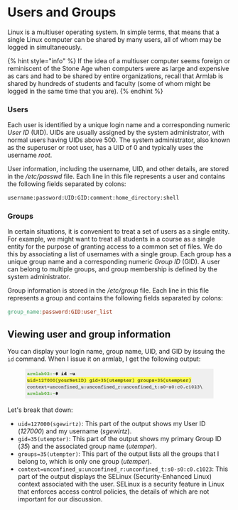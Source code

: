 # Users and Groups

Linux is a multiuser operating system. In simple terms, that means that a single Linux computer can be shared by many users, all of whom may be logged in simultaneously.&#x20;

{% hint style="info" %}
If the idea of a multiuser computer seems foreign or reminiscent of the Stone Age when computers were as large and expensive as cars and had to be shared by entire organizations, recall that Armlab is shared by hundreds of students and faculty (some of whom might be logged in the same time that you are).
{% endhint %}

### Users

Each user is identified by a unique login name and a corresponding numeric _User ID_ (UID). UIDs are usually assigned by the system administrator, with normal users having UIDs above 500. The system administrator, also known as the superuser or root user, has a UID of 0 and typically uses the username _root_.

User information, including the username, UID, and other details, are stored in the _/etc/passwd_ file. Each line in this file represents a user and contains the following fields separated by colons:

```bash
username:password:UID:GID:comment:home_directory:shell
```

### Groups

In certain situations, it is convenient to treat a set of users as a single entity. For example, we might want to treat all students in a course as a single entity for the purpose of granting access to a common set of files. We do this by associating a list of usernames with a single group. Each group has a unique group name and a corresponding numeric _Group ID_ (GID). A user can belong to multiple groups, and group membership is defined by the system administrator.

Group information is stored in the _/etc/group_ file. Each line in this file represents a group and contains the following fields separated by colons:

```makefile
group_name:password:GID:user_list
```

## Viewing user and group information

You can display your login name, group name, UID, and GID by issuing the `id` command. When I issue it on armlab, I get the following output:

<figure><img src="../.gitbook/assets/Screenshot 2023-04-27 at 11.56.24 PM.png" alt=""><figcaption></figcaption></figure>

Let's break that down:

* `uid=127000(sgewirtz)`: This part of the output shows my User ID (_127000_) and my username (_sgewirtz_).&#x20;
* `gid=35(utempter)`: This part of the output shows my primary Group ID (_35_) and the associated group name (_utemper_).&#x20;
* `groups=35(utempter)`: This part of the output lists all the groups that I belong to, which is only one group (_utemper_).&#x20;
* `context=unconfined_u:unconfined_r:unconfined_t:s0-s0:c0.c1023`: This part of the output displays the SELinux (Security-Enhanced Linux) context associated with the user. SELinux is a security feature in Linux that enforces access control policies, the details of which are not important for our discussion.&#x20;
